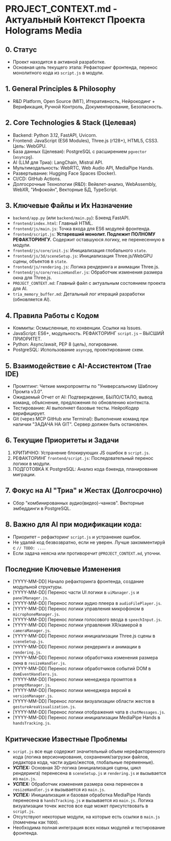 # PROJECT_CONTEXT.md - Актуальный Контекст Проекта Holograms Media

## 0. Статус
- Проект находится в активной разработке.
- Основная цель текущего этапа: Рефакторинг фронтенда, перенос монолитного кода из `script.js` в модули.

## 1. General Principles & Philosophy
- R&D Platform, Open Source (MIT), Итеративность, Нейрокодинг + Верификация, Ручной Контроль, Документирование, Безопасность.

## 2. Core Technologies & Stack (Целевая)
- Backend: Python 3.12, FastAPI, Uvicorn.
- Frontend: JavaScript (ES6 Modules), Three.js (r128+), HTML5, CSS3. Цель: WebGPU.
- База данных (Целевая): PostgreSQL с расширением `pgvector` (`asyncpg`).
- AI (LLM для Триа): LangChain, Mistral API.
- Мультимодальность: WebRTC, Web Audio API, MediaPipe Hands.
- Развертывание: Hugging Face Spaces (Docker).
- CI/CD: GitHub Actions.
- Долгосрочные Технологии (R&D): Вейвлет-анализ, WebAssembly, WebXR, "Инфокойн", Векторные БД, TypeScript.

## 3. Ключевые Файлы и Их Назначение
- `backend/app.py` (или `backend/main.py`): Бэкенд FastAPI.
- `frontend/index.html`: Главный HTML.
- `frontend/js/main.js`: Точка входа для ES6 модулей фронтенда.
- `frontend/script.js`: **Устаревший монолит. Подлежит ПОЛНОМУ РЕФАКТОРИНГУ.** Содержит оставшуюся логику, не перенесенную в модули.
- `frontend/js/core/init.js`: Инициализация глобального `state`.
- `frontend/js/3d/sceneSetup.js`: Инициализация Three.js/WebGPU сцены, объектов в `state`.
- `frontend/js/rendering.js`: Логика рендеринга и анимации Three.js.
- `frontend/js/core/resizeHandler.js`: Обработчик изменения размера окна для Three.js.
- `PROJECT_CONTEXT.md`: Главный файл с актуальным состоянием проекта для AI.
- `tria_memory_buffer.md`: Детальный лог итераций разработки (обновляется AI).

## 4. Правила Работы с Кодом
- Коммиты: Осмысленные, по конвенции. Ссылки на Issues.
- JavaScript: ES6+, модульность. РЕФАКТОРИНГ `script.js` – ВЫСШИЙ ПРИОРИТЕТ.
- Python: Async/await, PEP 8 (цель), логирование.
- PostgreSQL: Использование `asyncpg`, проектирование схем.

## 5. Взаимодействие с AI-Ассистентом (Trae IDE)
- Промптинг: Четкие микропромпты по "Универсальному Шаблону Промта v3.0".
- Ожидаемый Отчет от AI: Подтверждение, БЫЛО/СТАЛО, вывод команд, объяснение, предложения по обновлению контекста.
- Тестирование: AI выполняет базовые тесты. НейроКодер верифицирует.
- Git (через MCP GitHub или Terminal): Выполнение команд при наличии "ЗАДАЧА НА GIT". Сервер должен быть остановлен.

## 6. Текущие Приоритеты и Задачи
1. КРИТИЧНО: Устранение блокирующих JS ошибок в `script.js`.
2. РЕФАКТОРИНГ `frontend/script.js`: Последовательный перенос логики в модули.
3. ПОДГОТОВКА К PostgreSQL: Анализ кода бэкенда, планирование миграции.

## 7. Фокус на AI "Триа" и Жестах (Долгосрочно)
- Сбор "комбинированных аудио(видео)-чанков". Векторные эмбеддинги в PostgreSQL.

## 8. Важно для AI при модификации кода:
- Приоритет – рефакторинг `script.js` и устранение ошибок.
- Не удаляй код безвозвратно, если не уверен. Лучше закомментируй с `// TODO: ...`.
- Если задача неясна или противоречит `@PROJECT_CONTEXT.md`, уточни.

## Последние Ключевые Изменения
- [YYYY-MM-DD] Начало рефакторинга фронтенда, создание модульной структуры.
- [YYYY-MM-DD] Перенос части UI логики в `uiManager.js` и `panelManager.js`.
- [YYYY-MM-DD] Перенос логики аудио плеера в `audioFilePlayer.js`.
- [YYYY-MM-DD] Перенос логики управления микрофоном в `microphoneManager.js`.
- [YYYY-MM-DD] Перенос логики голосового ввода в `speechInput.js`.
- [YYYY-MM-DD] Перенос логики управления XR/камерой в `cameraManager.js`.
- [YYYY-MM-DD] Перенос логики инициализации Three.js сцены в `sceneSetup.js`.
- [YYYY-MM-DD] Перенос логики рендеринга и анимации в `rendering.js`.
- [YYYY-MM-DD] Перенос логики обработчика изменения размера окна в `resizeHandler.js`.
- [YYYY-MM-DD] Перенос логики обработчиков событий DOM в `domEventHandlers.js`.
- [YYYY-MM-DD] Перенос логики менеджера промптов в `promptManager.js`.
- [YYYY-MM-DD] Перенос логики менеджера версий в `versionManager.js`.
- [YYYY-MM-DD] Перенос логики визуализации области жестов в `gestureAreaVisualization.js`.
- [YYYY-MM-DD] Перенос логики отображения чата в `chatMessages.js`.
- [YYYY-MM-DD] Перенос логики инициализации MediaPipe Hands в `handsTracking.js`.

## Критические Известные Проблемы
- `script.js` все еще содержит значительный объем нерефакторенного кода (логика версионирования, сохранения/загрузки файлов, редактора кода, части аудио/жестов, глобальные переменные).
- **УСПЕХ:** Основная 3D-логика (инициализация сцены, цикл рендеринга) перенесена в `sceneSetup.js` и `rendering.js` и вызывается из `main.js`.
- **УСПЕХ:** Обработчик изменения размера окна перенесен в `resizeHandler.js` и вызывается из `main.js`.
- **УСПЕХ:** Инициализация и базовая обработка MediaPipe Hands перенесена в `handsTracking.js` и вызывается из `main.js`. Логика визуализации точек жестов все еще может присутствовать в `script.js`.
- Отсутствуют некоторые модули, на которые есть ссылки в `main.js` (помечены как `TODO`).
- Необходима полная интеграция всех новых модулей и тестирование фронтенда.